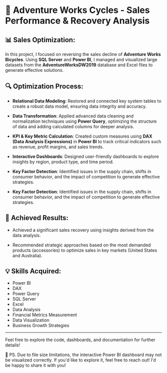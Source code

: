 # 🚴 Adventure Works Cycles - Sales Performance & Recovery Analysis

## 📊 Sales Optimization:

In this project, I focused on reversing the sales decline of **Adventure Works Bicycles**. Using **SQL Server** and **Power BI**, I managed and visualized large datasets from the **AdventureWorksDW2019** database and Excel files to generate effective solutions.

## 🔍 Optimization Process:

- **Relational Data Modeling**: Restored and connected key system tables to create a robust data model, ensuring data integrity and accuracy.
  
- **Data Transformation**: Applied advanced data cleaning and normalization techniques using **Power Query**, optimizing the structure of data and adding calculated columns for deeper analysis.

- **KPI & Key Metric Calculation**: Created custom measures using **DAX (Data Analysis Expressions)** in **Power BI** to track critical indicators such as revenue, profit margins, and sales trends.

- **Interactive Dashboards**: Designed user-friendly dashboards to explore insights by region, product type, and time period.

- **Key Factor Detection**: Identified issues in the supply chain, shifts in consumer behavior, and the impact of competition to generate effective strategies.


- **Key Factor Detection**: Identified issues in the supply chain, shifts in consumer behavior, and the impact of competition to generate effective strategies.

## 🎯 Achieved Results:

- Achieved a significant sales recovery using insights derived from the data analysis.
  
- Recommended strategic approaches based on the most demanded products (accessories) to optimize sales in key markets (United States and Australia).

## 💡 Skills Acquired:

- Power BI
- DAX
- Power Query
- SQL Server
- Excel
- Data Analysis
- Financial Metrics Measurement
- Data Visualization
- Business Growth Strategies

---

Feel free to explore the code, dashboards, and documentation for further details!


📌 PS. Due to file size limitations, the interactive Power BI dashboard may not be visualized correctly. If you'd like to explore it, feel free to reach out! I'd be happy to share it with you!
